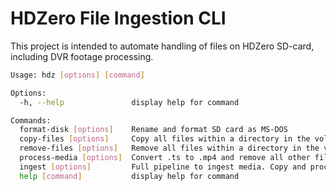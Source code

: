 # HDZero File Ingestion CLI

This project is intended to automate handling of files on HDZero SD-card, including DVR footage processing. 

```bash
Usage: hdz [options] [command]

Options:
  -h, --help               display help for command

Commands:
  format-disk [options]    Rename and format SD card as MS-DOS
  copy-files [options]     Copy all files within a directory in the volume to another directory
  remove-files [options]   Remove all files within a directory in the volume without deleting the directory itself
  process-media [options]  Convert .ts to .mp4 and remove all other files
  ingest [options]         Full pipeline to ingest media. Copy and process files, then clean the SD card
  help [command]           display help for command
```